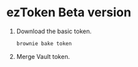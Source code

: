 # ezToken Beta version 

1. Download the basic token.

    ```bash
    brownie bake token
    ```
2. Merge Vault token. 
